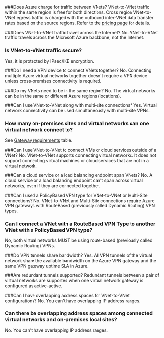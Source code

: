###Does Azure charge for traffic between VNets?
VNet-to-VNet traffic within the same region is free for both directions. Cross region VNet-to-VNet egress traffic is charged with the outbound inter-VNet data transfer rates based on the source regions. Refer to the [pricing page](https://azure.microsoft.com/pricing/details/vpn-gateway/) for details.

###Does VNet-to-VNet traffic travel across the Internet?
No. VNet-to-VNet traffic travels across the Microsoft Azure backbone, not the Internet.

### Is VNet-to-VNet traffic secure?
Yes, it is protected by IPsec/IKE encryption.

###Do I need a VPN device to connect VNets together?
No. Connecting multiple Azure virtual networks together doesn't require a VPN device unless cross-premises connectivity is required.

###Do my VNets need to be in the same region?
No. The virtual networks can be in the same or different Azure regions (locations).

###Can I use VNet-to-VNet along with multi-site connections?
Yes. Virtual network connectivity can be used simultaneously with multi-site VPNs.

### How many on-premises sites and virtual networks can one virtual network connect to?
See [Gateway requirements](../articles/vpn-gateway/vpn-gateway-about-vpn-gateway-settings.md#requirements) table.

###Can I use VNet-to-VNet to connect VMs or cloud services outside of a VNet?
No. VNet-to-VNet supports connecting virtual networks. It does not support connecting virtual machines or cloud services that are not in a virtual network.

###Can a cloud service or a load balancing endpoint span VNets?
No. A cloud service or a load balancing endpoint can't span across virtual networks, even if they are connected together.

###Can I used a PolicyBased VPN type for VNet-to-VNet or Multi-Site connections?
No. VNet-to-VNet and Multi-Site connections require Azure VPN gateways with RouteBased (previously called Dynamic Routing) VPN types.

### Can I connect a VNet with a RouteBased VPN Type to another VNet with a PolicyBased VPN type?
No, both virtual networks MUST be using route-based (previously called Dynamic Routing) VPNs.

###Do VPN tunnels share bandwidth?
Yes. All VPN tunnels of the virtual network share the available bandwidth on the Azure VPN gateway and the same VPN gateway uptime SLA in Azure.

###Are redundant tunnels supported?
Redundant tunnels between a pair of virtual networks are supported when one virtual network gateway is configured as active-active.

###Can I have overlapping address spaces for VNet-to-VNet configurations?
No. You can't have overlapping IP address ranges.

### Can there be overlapping address spaces among connected virtual networks and on-premises local sites?
No. You can't have overlapping IP address ranges.



